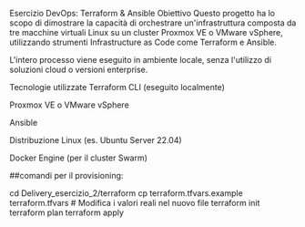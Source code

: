 Esercizio DevOps: Terraform & Ansible
Obiettivo
Questo progetto ha lo scopo di dimostrare la capacità di orchestrare un'infrastruttura composta da tre macchine virtuali Linux su un cluster Proxmox VE o VMware vSphere, utilizzando strumenti Infrastructure as Code come Terraform e Ansible.

L'intero processo viene eseguito in ambiente locale, senza l'utilizzo di soluzioni cloud o versioni enterprise.

Tecnologie utilizzate
Terraform CLI (eseguito localmente)

Proxmox VE o VMware vSphere

Ansible

Distribuzione Linux (es. Ubuntu Server 22.04)

Docker Engine (per il cluster Swarm)



##comandi per il provisioning:

cd Delivery_esercizio_2/terraform
cp terraform.tfvars.example terraform.tfvars  # Modifica i valori reali nel nuovo file
terraform init
terraform plan
terraform apply
